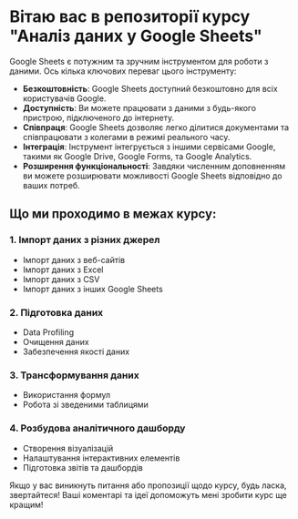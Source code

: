 # Вітаю вас в репозиторії курсу "Аналіз даних у Google Sheets"

Google Sheets є потужним та зручним інструментом для роботи з даними. Ось кілька ключових переваг цього інструменту:

- **Безкоштовність**: Google Sheets доступний безкоштовно для всіх користувачів Google.
- **Доступність**: Ви можете працювати з даними з будь-якого пристрою, підключеного до інтернету.
- **Співпраця**: Google Sheets дозволяє легко ділитися документами та співпрацювати з колегами в режимі реального часу.
- **Інтеграція**: Інструмент інтегрується з іншими сервісами Google, такими як Google Drive, Google Forms, та Google Analytics.
- **Розширення функціональності**: Завдяки численним доповненням ви можете розширювати можливості Google Sheets відповідно до ваших потреб.

## Що ми проходимо в межах курсу:

### 1. Імпорт даних з різних джерел

- Імпорт даних з веб-сайтів
- Імпорт даних з Excel
- Імпорт даних з CSV
- Імпорт даних з інших Google Sheets

### 2. Підготовка даних

- Data Profiling
- Очищення даних
- Забезпечення якості даних

### 3. Трансформування даних

- Використання формул
- Робота зі зведеними таблицями

### 4. Розбудова аналітичного дашборду

- Створення візуалізацій
- Налаштування інтерактивних елементів
- Підготовка звітів та дашбордів

Якщо у вас виникнуть питання або пропозиції щодо курсу, будь ласка, звертайтеся! Ваші коментарі та ідеї допоможуть мені зробити курс ще кращим!

